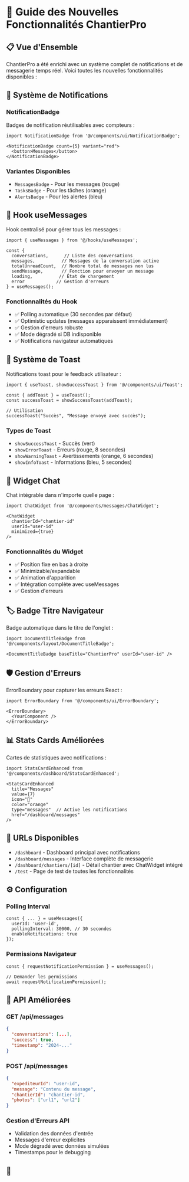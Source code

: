 # 🚀 Guide des Nouvelles Fonctionnalités ChantierPro

## 📋 Vue d'Ensemble

ChantierPro a été enrichi avec un système complet de notifications et de messagerie temps réel. Voici toutes les nouvelles fonctionnalités disponibles :

## 🔔 Système de Notifications

### NotificationBadge
Badges de notification réutilisables avec compteurs :
```tsx
import NotificationBadge from '@/components/ui/NotificationBadge';

<NotificationBadge count={5} variant="red">
  <button>Messages</button>
</NotificationBadge>
```

### Variantes Disponibles
- `MessagesBadge` - Pour les messages (rouge)
- `TasksBadge` - Pour les tâches (orange) 
- `AlertsBadge` - Pour les alertes (bleu)

## 💬 Hook useMessages

Hook centralisé pour gérer tous les messages :

```tsx
import { useMessages } from '@/hooks/useMessages';

const {
  conversations,      // Liste des conversations
  messages,          // Messages de la conversation active
  totalUnreadCount,  // Nombre total de messages non lus
  sendMessage,       // Fonction pour envoyer un message
  loading,          // État de chargement
  error            // Gestion d'erreurs
} = useMessages();
```

### Fonctionnalités du Hook
- ✅ Polling automatique (30 secondes par défaut)
- ✅ Optimistic updates (messages apparaissent immédiatement)
- ✅ Gestion d'erreurs robuste
- ✅ Mode dégradé si DB indisponible
- ✅ Notifications navigateur automatiques

## 🍞 Système de Toast

Notifications toast pour le feedback utilisateur :

```tsx
import { useToast, showSuccessToast } from '@/components/ui/Toast';

const { addToast } = useToast();
const successToast = showSuccessToast(addToast);

// Utilisation
successToast("Succès", "Message envoyé avec succès");
```

### Types de Toast
- `showSuccessToast` - Succès (vert)
- `showErrorToast` - Erreurs (rouge, 8 secondes)
- `showWarningToast` - Avertissements (orange, 6 secondes)
- `showInfoToast` - Informations (bleu, 5 secondes)

## 💬 Widget Chat

Chat intégrable dans n'importe quelle page :

```tsx
import ChatWidget from '@/components/messages/ChatWidget';

<ChatWidget 
  chantierId="chantier-id" 
  userId="user-id" 
  minimized={true} 
/>
```

### Fonctionnalités du Widget
- ✅ Position fixe en bas à droite
- ✅ Minimizable/expandable
- ✅ Animation d'apparition
- ✅ Intégration complète avec useMessages
- ✅ Gestion d'erreurs

## 🏷️ Badge Titre Navigateur

Badge automatique dans le titre de l'onglet :

```tsx
import DocumentTitleBadge from '@/components/layout/DocumentTitleBadge';

<DocumentTitleBadge baseTitle="ChantierPro" userId="user-id" />
```

## 🛡️ Gestion d'Erreurs

ErrorBoundary pour capturer les erreurs React :

```tsx
import ErrorBoundary from '@/components/ui/ErrorBoundary';

<ErrorBoundary>
  <YourComponent />
</ErrorBoundary>
```

## 📊 Stats Cards Améliorées

Cartes de statistiques avec notifications :

```tsx
import StatsCardEnhanced from '@/components/dashboard/StatsCardEnhanced';

<StatsCardEnhanced
  title="Messages"
  value={7}
  icon="💬"
  color="orange"
  type="messages"  // Active les notifications
  href="/dashboard/messages"
/>
```

## 🎯 URLs Disponibles

- `/dashboard` - Dashboard principal avec notifications
- `/dashboard/messages` - Interface complète de messagerie
- `/dashboard/chantiers/[id]` - Détail chantier avec ChatWidget intégré
- `/test` - Page de test de toutes les fonctionnalités

## ⚙️ Configuration

### Polling Interval
```tsx
const { ... } = useMessages({
  userId: 'user-id',
  pollingInterval: 30000, // 30 secondes
  enableNotifications: true
});
```

### Permissions Navigateur
```tsx
const { requestNotificationPermission } = useMessages();

// Demander les permissions
await requestNotificationPermission();
```

## 🔧 API Améliorées

### GET /api/messages
```json
{
  "conversations": [...],
  "success": true,
  "timestamp": "2024-..."
}
```

### POST /api/messages
```json
{
  "expediteurId": "user-id",
  "message": "Contenu du message",
  "chantierId": "chantier-id",
  "photos": ["url1", "url2"]
}
```

### Gestion d'Erreurs API
- Validation des données d'entrée
- Messages d'erreur explicites
- Mode dégradé avec données simulées
- Timestamps pour le debugging

## 🎨
